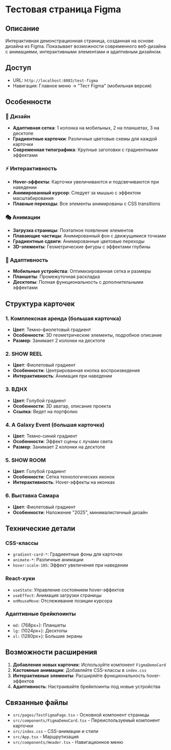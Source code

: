 # Тестовая страница Figma

## Описание
Интерактивная демонстрационная страница, созданная на основе дизайна из Figma. Показывает возможности современного веб-дизайна с анимациями, интерактивными элементами и адаптивным дизайном.

## Доступ
- URL: `http://localhost:8083/test-figma`
- Навигация: Главное меню → "Тест Figma" (мобильная версия)

## Особенности

### 🎨 Дизайн
- **Адаптивная сетка**: 1 колонка на мобильных, 2 на планшетах, 3 на десктопе
- **Градиентные карточки**: Различные цветовые схемы для каждой карточки
- **Современная типографика**: Крупные заголовки с градиентными эффектами

### ⚡ Интерактивность
- **Hover-эффекты**: Карточки увеличиваются и подсвечиваются при наведении
- **Анимированный курсор**: Следует за мышью с эффектом масштабирования
- **Плавные переходы**: Все элементы анимированы с CSS transitions

### 🎭 Анимации
- **Загрузка страницы**: Поэтапное появление элементов
- **Плавающие частицы**: Анимированный фон с движущимися точками
- **Градиентные сдвиги**: Анимированные цветовые переходы
- **3D-элементы**: Геометрические фигуры с эффектами глубины

### 📱 Адаптивность
- **Мобильные устройства**: Оптимизированная сетка и размеры
- **Планшеты**: Промежуточная раскладка
- **Десктопы**: Полная функциональность с дополнительными эффектами

## Структура карточек

### 1. Комплексная аренда (большая карточка)
- **Цвет**: Темно-фиолетовый градиент
- **Особенности**: 3D геометрические элементы, подробное описание
- **Размер**: Занимает 2 колонки на десктопе

### 2. SHOW REEL
- **Цвет**: Фиолетовый градиент
- **Особенности**: Центрированная кнопка воспроизведения
- **Интерактивность**: Анимация при наведении

### 3. ВДНХ
- **Цвет**: Голубой градиент
- **Особенности**: 3D аватар, описание проекта
- **Ссылка**: Ведет на портфолио

### 4. A Galaxy Event (большая карточка)
- **Цвет**: Темно-синий градиент
- **Особенности**: Эффект сцены с лучами света
- **Размер**: Занимает 2 колонки на десктопе

### 5. SHOW ROOM
- **Цвет**: Голубой градиент
- **Особенности**: Сетка технологических иконок
- **Интерактивность**: Hover-эффекты на иконках

### 6. Выставка Самара
- **Цвет**: Фиолетовый градиент
- **Особенности**: Наложение "2025", минималистичный дизайн

## Технические детали

### CSS-классы
- `gradient-card-*`: Градиентные фоны для карточек
- `animate-*`: Различные анимации
- `hover:scale-105`: Эффект увеличения при наведении

### React-хуки
- `useState`: Управление состоянием hover-эффектов
- `useEffect`: Анимация загрузки страницы
- `onMouseMove`: Отслеживание позиции курсора

### Адаптивные брейкпоинты
- `md:` (768px+): Планшеты
- `lg:` (1024px+): Десктопы
- `xl:` (1280px+): Большие экраны

## Возможности расширения

1. **Добавление новых карточек**: Используйте компонент `FigmaDemoCard`
2. **Кастомные анимации**: Добавляйте CSS-классы в `index.css`
3. **Интерактивные элементы**: Расширяйте функциональность hover-эффектов
4. **Адаптивность**: Настраивайте брейкпоинты под новые устройства

## Связанные файлы
- `src/pages/TestFigmaPage.tsx` - Основной компонент страницы
- `src/components/FigmaDemoCard.tsx` - Переиспользуемый компонент карточки
- `src/index.css` - CSS-анимации и стили
- `src/App.tsx` - Маршрутизация
- `src/components/Header.tsx` - Навигационное меню














